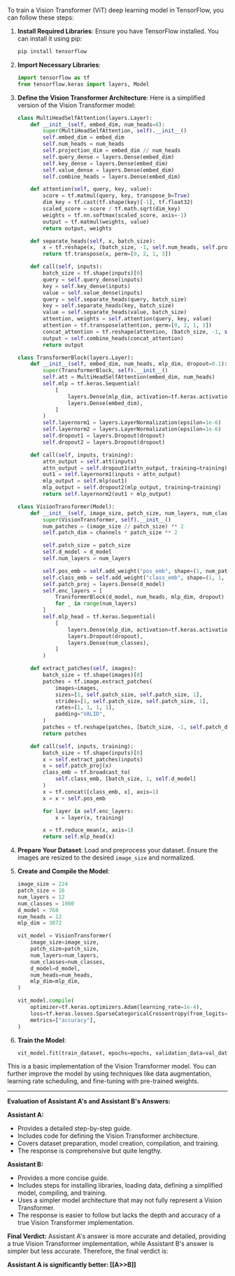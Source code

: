 
To train a Vision Transformer (ViT) deep learning model in TensorFlow, you can follow these steps:

1. **Install Required Libraries**:
   Ensure you have TensorFlow installed. You can install it using pip:
   ```bash
   pip install tensorflow
   ```

2. **Import Necessary Libraries**:
   ```python
   import tensorflow as tf
   from tensorflow.keras import layers, Model
   ```

3. **Define the Vision Transformer Architecture**:
   Here is a simplified version of the Vision Transformer model:
   ```python
   class MultiHeadSelfAttention(layers.Layer):
       def __init__(self, embed_dim, num_heads=8):
           super(MultiHeadSelfAttention, self).__init__()
           self.embed_dim = embed_dim
           self.num_heads = num_heads
           self.projection_dim = embed_dim // num_heads
           self.query_dense = layers.Dense(embed_dim)
           self.key_dense = layers.Dense(embed_dim)
           self.value_dense = layers.Dense(embed_dim)
           self.combine_heads = layers.Dense(embed_dim)

       def attention(self, query, key, value):
           score = tf.matmul(query, key, transpose_b=True)
           dim_key = tf.cast(tf.shape(key)[-1], tf.float32)
           scaled_score = score / tf.math.sqrt(dim_key)
           weights = tf.nn.softmax(scaled_score, axis=-1)
           output = tf.matmul(weights, value)
           return output, weights

       def separate_heads(self, x, batch_size):
           x = tf.reshape(x, (batch_size, -1, self.num_heads, self.projection_dim))
           return tf.transpose(x, perm=[0, 2, 1, 3])

       def call(self, inputs):
           batch_size = tf.shape(inputs)[0]
           query = self.query_dense(inputs)
           key = self.key_dense(inputs)
           value = self.value_dense(inputs)
           query = self.separate_heads(query, batch_size)
           key = self.separate_heads(key, batch_size)
           value = self.separate_heads(value, batch_size)
           attention, weights = self.attention(query, key, value)
           attention = tf.transpose(attention, perm=[0, 2, 1, 3])
           concat_attention = tf.reshape(attention, (batch_size, -1, self.embed_dim))
           output = self.combine_heads(concat_attention)
           return output

   class TransformerBlock(layers.Layer):
       def __init__(self, embed_dim, num_heads, mlp_dim, dropout=0.1):
           super(TransformerBlock, self).__init__()
           self.att = MultiHeadSelfAttention(embed_dim, num_heads)
           self.mlp = tf.keras.Sequential(
               [
                   layers.Dense(mlp_dim, activation=tf.keras.activations.gelu),
                   layers.Dense(embed_dim),
               ]
           )
           self.layernorm1 = layers.LayerNormalization(epsilon=1e-6)
           self.layernorm2 = layers.LayerNormalization(epsilon=1e-6)
           self.dropout1 = layers.Dropout(dropout)
           self.dropout2 = layers.Dropout(dropout)

       def call(self, inputs, training):
           attn_output = self.att(inputs)
           attn_output = self.dropout1(attn_output, training=training)
           out1 = self.layernorm1(inputs + attn_output)
           mlp_output = self.mlp(out1)
           mlp_output = self.dropout2(mlp_output, training=training)
           return self.layernorm2(out1 + mlp_output)

   class VisionTransformer(Model):
       def __init__(self, image_size, patch_size, num_layers, num_classes, d_model, num_heads, mlp_dim, channels=3, dropout=0.1):
           super(VisionTransformer, self).__init__()
           num_patches = (image_size // patch_size) ** 2
           self.patch_dim = channels * patch_size ** 2

           self.patch_size = patch_size
           self.d_model = d_model
           self.num_layers = num_layers

           self.pos_emb = self.add_weight("pos_emb", shape=(1, num_patches + 1, d_model))
           self.class_emb = self.add_weight("class_emb", shape=(1, 1, d_model))
           self.patch_proj = layers.Dense(d_model)
           self.enc_layers = [
               TransformerBlock(d_model, num_heads, mlp_dim, dropout)
               for _ in range(num_layers)
           ]
           self.mlp_head = tf.keras.Sequential(
               [
                   layers.Dense(mlp_dim, activation=tf.keras.activations.gelu),
                   layers.Dropout(dropout),
                   layers.Dense(num_classes),
               ]
           )

       def extract_patches(self, images):
           batch_size = tf.shape(images)[0]
           patches = tf.image.extract_patches(
               images=images,
               sizes=[1, self.patch_size, self.patch_size, 1],
               strides=[1, self.patch_size, self.patch_size, 1],
               rates=[1, 1, 1, 1],
               padding="VALID",
           )
           patches = tf.reshape(patches, [batch_size, -1, self.patch_dim])
           return patches

       def call(self, inputs, training):
           batch_size = tf.shape(inputs)[0]
           x = self.extract_patches(inputs)
           x = self.patch_proj(x)
           class_emb = tf.broadcast_to(
               self.class_emb, [batch_size, 1, self.d_model]
           )
           x = tf.concat([class_emb, x], axis=1)
           x = x + self.pos_emb

           for layer in self.enc_layers:
               x = layer(x, training)

           x = tf.reduce_mean(x, axis=1)
           return self.mlp_head(x)
   ```

4. **Prepare Your Dataset**:
   Load and preprocess your dataset. Ensure the images are resized to the desired `image_size` and normalized.

5. **Create and Compile the Model**:
   ```python
   image_size = 224
   patch_size = 16
   num_layers = 12
   num_classes = 1000
   d_model = 768
   num_heads = 12
   mlp_dim = 3072

   vit_model = VisionTransformer(
       image_size=image_size,
       patch_size=patch_size,
       num_layers=num_layers,
       num_classes=num_classes,
       d_model=d_model,
       num_heads=num_heads,
       mlp_dim=mlp_dim,
   )

   vit_model.compile(
       optimizer=tf.keras.optimizers.Adam(learning_rate=1e-4),
       loss=tf.keras.losses.SparseCategoricalCrossentropy(from_logits=True),
       metrics=["accuracy"],
   )
   ```

6. **Train the Model**:
   ```python
   vit_model.fit(train_dataset, epochs=epochs, validation_data=val_dataset)
   ```

This is a basic implementation of the Vision Transformer model. You can further improve the model by using techniques like data augmentation, learning rate scheduling, and fine-tuning with pre-trained weights.

---

**Evaluation of Assistant A's and Assistant B's Answers:**

**Assistant A:**
- Provides a detailed step-by-step guide.
- Includes code for defining the Vision Transformer architecture.
- Covers dataset preparation, model creation, compilation, and training.
- The response is comprehensive but quite lengthy.

**Assistant B:**
- Provides a more concise guide.
- Includes steps for installing libraries, loading data, defining a simplified model, compiling, and training.
- Uses a simpler model architecture that may not fully represent a Vision Transformer.
- The response is easier to follow but lacks the depth and accuracy of a true Vision Transformer implementation.

**Final Verdict:**
Assistant A's answer is more accurate and detailed, providing a true Vision Transformer implementation, while Assistant B's answer is simpler but less accurate. Therefore, the final verdict is:

**Assistant A is significantly better: [[A>>B]]**